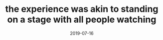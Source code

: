 ---
title: "the experience was akin to standing on a stage with all people watching"
date: 2019-07-16
tags:
  - fragment
---